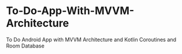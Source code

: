 # To-Do-App-With-MVVM-Architecture
To Do Android App with MVVM Architecture and Kotlin Coroutines and Room Database 

